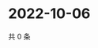 # 2022-10-06

共 0 条

<!-- BEGIN WEIBO -->
<!-- 最后更新时间 Thu Oct 06 2022 21:53:43 GMT+0800 (China Standard Time) -->

<!-- END WEIBO -->
